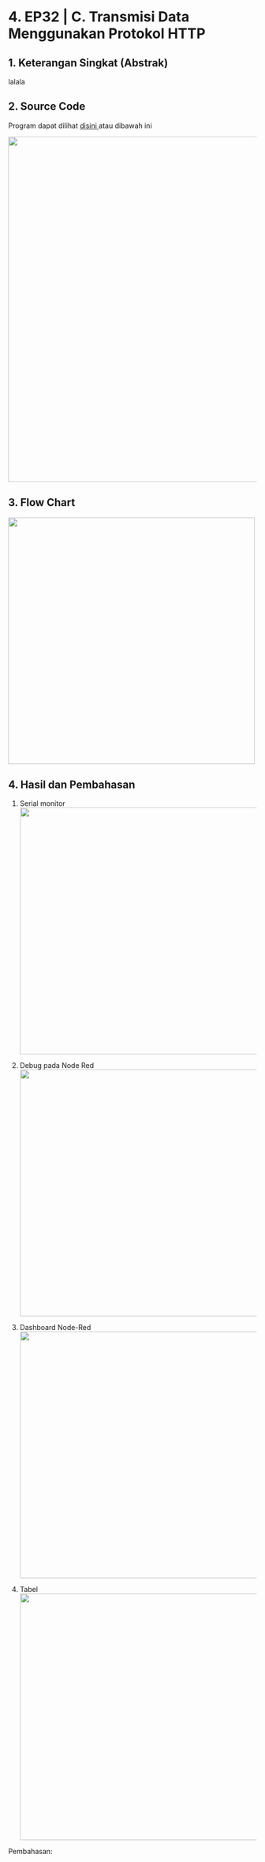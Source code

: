 # 4. EP32 | C. Transmisi Data Menggunakan Protokol HTTP

## 1. Keterangan Singkat (Abstrak)

<p align="justify">lalala

## 2. Source Code
Program dapat dilihat <a href="https://github.com/claraanggreini/sistem-embedded/blob/master/JOB%204/JOB%204C/job_4C.ino"> disini </a> atau dibawah ini

<img src="https://github.com/claraanggreini/sistem-embedded/assets/150989360/2ef7ee38-6327-454b-baa2-5aa3b65516ca" width="700">

## 3. Flow Chart
<img src="https://github.com/claraanggreini/sistem-embedded/assets/150989360/bd015340-79f7-4462-a202-e6803af2b103" width="500">

## 4. Hasil dan Pembahasan
1. Serial monitor<br>
<img src="https://github.com/claraanggreini/sistem-embedded/assets/150989360/11848a43-2cbe-442f-8201-411d9f85a527" width="500"><br>

2. Debug pada Node Red<br>
<img src="https://github.com/claraanggreini/sistem-embedded/assets/150989360/9dd30260-95bc-4cab-8f5e-383b2d9a3e79" width="500"><br>

3. Dashboard Node-Red<br>
<img src="https://github.com/claraanggreini/sistem-embedded/assets/150989360/85bcf148-1c89-4375-8847-8ff4a03e1d42" width="500"><br>

4. Tabel<br>
<img src="https://github.com/claraanggreini/sistem-embedded/assets/150989360/aeded00f-8096-41d6-a80b-de6347fe2f0d" width="500"><br>

Pembahasan:<br> 
<p align="justify">
